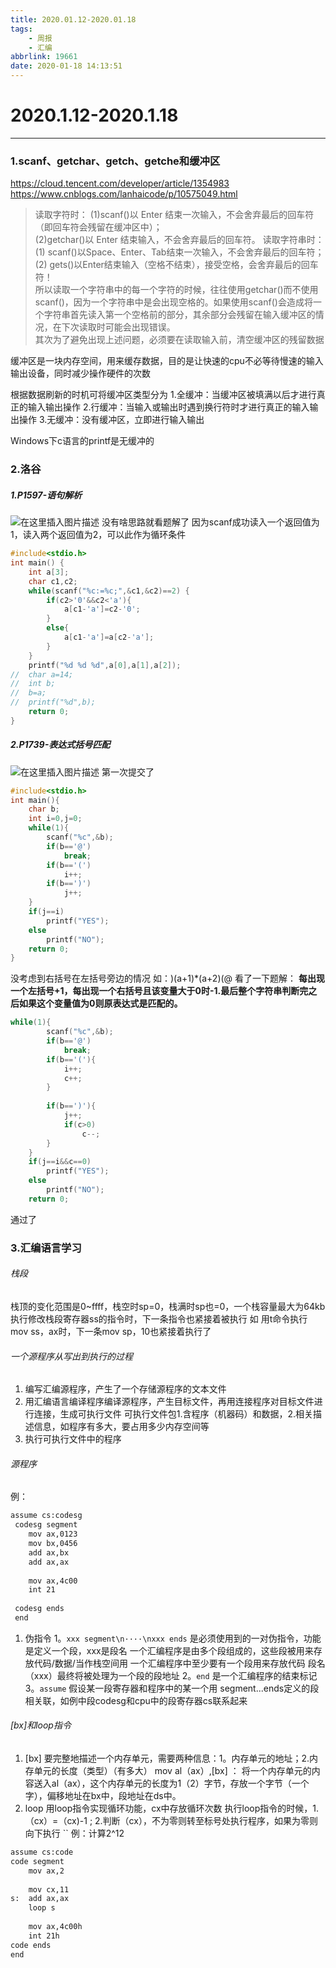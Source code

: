```yaml
---
title: 2020.01.12-2020.01.18
tags:
	- 周报
	- 汇编
abbrlink: 19661
date: 2020-01-18 14:13:51
---
```

# 2020.1.12-2020.1.18
---
### 1.scanf、getchar、getch、getche和缓冲区
https://cloud.tencent.com/developer/article/1354983
https://www.cnblogs.com/lanhaicode/p/10575049.html

> 读取字符时：
(1)scanf()以 Enter 结束一次输入，不会舍弃最后的回车符（即回车符会残留在缓冲区中）；  
(2)getchar()以 Enter 结束输入，不会舍弃最后的回车符。
读取字符串时：  
(1) scanf()以Space、Enter、Tab结束一次输入，不会舍弃最后的回车符；  
(2) gets()以Enter结束输入（空格不结束），接受空格，会舍弃最后的回车符！  
所以读取一个字符串中的每一个字符的时候，往往使用getchar()而不使用scanf()，因为一个字符串中是会出现空格的。如果使用scanf()会造成将一个字符串首先读入第一个空格前的部分，其余部分会残留在输入缓冲区的情况，在下次读取时可能会出现错误。  
其次为了避免出现上述问题，必须要在读取输入前，清空缓冲区的残留数据  
<!--more-->
缓冲区是一块内存空间，用来缓存数据，目的是让快速的cpu不必等待慢速的输入输出设备，同时减少操作硬件的次数

根据数据刷新的时机可将缓冲区类型分为
1.全缓冲：当缓冲区被填满以后才进行真正的输入输出操作
2.行缓冲：当输入或输出时遇到换行符时才进行真正的输入输出操作
3.无缓冲：没有缓冲区，立即进行输入输出

Windows下c语言的printf是无缓冲的



### 2.洛谷
##### 1.P1597-语句解析
![在这里插入图片描述](https://img-blog.csdnimg.cn/20200117224034766.bmp?x-oss-process=image/watermark,type_ZmFuZ3poZW5naGVpdGk,shadow_10,text_aHR0cHM6Ly9ibG9nLmNzZG4ubmV0L0JydWlzaGk=,size_16,color_FFFFFF,t_70)
没有啥思路就看题解了
因为scanf成功读入一个返回值为1，读入两个返回值为2，可以此作为循环条件

```c
#include<stdio.h>
int main() {
	int a[3];
	char c1,c2;
	while(scanf("%c:=%c;",&c1,&c2)==2) {
		if(c2>'0'&&c2<'a'){
			a[c1-'a']=c2-'0';
		}
		else{
			a[c1-'a']=a[c2-'a'];
		}
	}
	printf("%d %d %d",a[0],a[1],a[2]);
//	char a=14;
//	int b;
//	b=a;
//	printf("%d",b);
	return 0;
}
```

##### 2.P1739-表达式括号匹配
![在这里插入图片描述](https://img-blog.csdnimg.cn/20200117223137978.bmp?x-oss-process=image/watermark,type_ZmFuZ3poZW5naGVpdGk,shadow_10,text_aHR0cHM6Ly9ibG9nLmNzZG4ubmV0L0JydWlzaGk=,size_16,color_FFFFFF,t_70)
第一次提交了


```c
#include<stdio.h>
int main(){
	char b;
	int i=0,j=0;
	while(1){
		scanf("%c",&b);
		if(b=='@')
			break;
		if(b=='(')
			i++;
		if(b==')')
			j++;
	}
	if(j==i)
		printf("YES");
	else
		printf("NO");
	return 0;
} 
```
没考虑到右括号在左括号旁边的情况 如：)(a+1)*(a+2)(@
看了一下题解：
**每出现一个左括号+1，每出现一个右括号且该变量大于0时-1.最后整个字符串判断完之后如果这个变量值为0则原表达式是匹配的。**

```c
while(1){
		scanf("%c",&b);
		if(b=='@')
			break;
		if(b=='('){
			i++;
			c++;
		}
			
		if(b==')'){
			j++;
			if(c>0)
				c--;
		}
	}
	if(j==i&&c==0)
		printf("YES");
	else
		printf("NO");
	return 0;
```
通过了

### 3.汇编语言学习
###### 栈段
栈顶的变化范围是0~ffff，栈空时sp=0，栈满时sp也=0，一个栈容量最大为64kb
执行修改栈段寄存器ss的指令时，下一条指令也紧接着被执行
如 用t命令执行 mov ss，ax时，下一条mov sp，10也紧接着执行了
###### 一个源程序从写出到执行的过程
1. 编写汇编源程序，产生了一个存储源程序的文本文件
2. 用汇编语言编译程序编译源程序，产生目标文件，再用连接程序对目标文件进行连接，生成可执行文件
可执行文件包1.含程序（机器码）和数据，2.相关描述信息，如程序有多大，要占用多少内存空间等
3. 执行可执行文件中的程序
###### 源程序
例：
	

```bash
assume cs:codesg
 codesg segment
 	mov ax,0123
 	mov bx,0456
 	add ax,bx
 	add ax,ax
 	
 	mov ax,4c00
 	int 21
 	
 codesg ends
 end
```

1. 伪指令
1。`xxx segment\n····\nxxx ends`
是必须使用到的一对伪指令，功能是定义一个段，xxx是段名
一个汇编程序是由多个段组成的，这些段被用来存放代码/数据/当作栈空间用
一个汇编程序中至少要有一个段用来存放代码
段名（xxx）最终将被处理为一个段的段地址
2。`end`
是一个汇编程序的结束标记
3。`assume`
假设某一段寄存器和程序中的某一个用 segment...ends定义的段相关联，如例中段codesg和cpu中的段寄存器cs联系起来

###### [bx]和loop指令
1. [bx]
要完整地描述一个内存单元，需要两种信息：1。内存单元的地址；2.内存单元的长度（类型）（有多大）
mov al（ax）,[bx]   ：
将一个内存单元的内容送入al（ax），这个内存单元的长度为1（2）字节，存放一个字节（一个字），偏移地址在bx中，段地址在ds中。
2. loop 
用loop指令实现循环功能，cx中存放循环次数
执行loop指令的时候，1.（cx）=（cx)-1 ; 2.判断（cx），不为零则转至标号处执行程序，如果为零则向下执行
``  例：计算2^12
```bash
assume cs:code
code segment 
	mov ax,2
	
	mov cx,11
s:	add ax,ax
	loop s
	
	mov ax,4c00h
	int 21h
code ends
end
```
